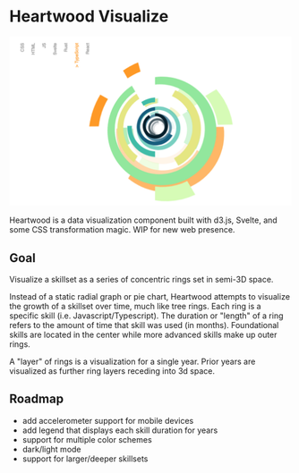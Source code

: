 # Heartwood Visualize

![Work-in-progress screenshot](screenshot.png)

Heartwood is a data visualization component built with d3.js, Svelte, and some CSS transformation magic. WIP for new web presence.

## Goal

Visualize a skillset as a series of concentric rings set in semi-3D space.

Instead of a static radial graph or pie chart, Heartwood attempts to visualize the growth of a skillset over time, much like tree rings. Each ring is a specific skill (i.e. Javascript/Typescript). The duration or "length" of a ring refers to the amount of time that skill was used (in months). Foundational skills are located in the center while more advanced skills make up outer rings.

A "layer" of rings is a visualization for a single year. Prior years are visualized as further ring layers receding into 3d space.

## Roadmap

- add accelerometer support for mobile devices
- add legend that displays each skill duration for years
- support for multiple color schemes
- dark/light mode
- support for larger/deeper skillsets
